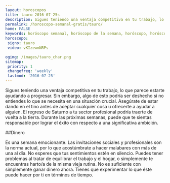 ```yaml
---
layout: horoscopos
title: tauro 2016-07-25s 
description: Sigues teniendo una ventaja competitiva en tu trabajo, lo que parece estarte ayudando a progresar. Sin embargo, algo de esto podría ser deshecho si no entiendes lo que se necesita en una situación crucial. Asegúrate de estar dando en el tino antes de aceptar cualquier cosa u ofrecerte a ayudar a alguien. El regreso de Saturno a tu sector profesional podría traerte de vuelta a la tierra. Durante las próximas semanas, puede que te sientas responsable por lograr el éxito con respecto a una significativa ambición.
permalink: /horoscopo-semanal-gratis/tauro/
home: FALSE
keywords: horóscopo semanal, horóscopo de la semana, horóscopo, horóscopo gratis,horóscopos, horóscopo esperanza gracia, horoscopos tauro la semana, horóscopos gratis, Tarot, Astrologia, Zodíaco, tauro, horoscopo gratis
horoscopo:
 signo: tauro
 video: vKIzewmNRPs

ogimg: /images/tauro_char.png
sitemap:
 priority: 1
 changefreq: 'weekly'
 lastmod: '2016-07-25'
---
```



Sigues teniendo una ventaja competitiva en tu trabajo, lo que parece estarte ayudando a progresar. Sin embargo, algo de esto podría ser deshecho si no entiendes lo que se necesita en una situación crucial. Asegúrate de estar dando en el tino antes de aceptar cualquier cosa u ofrecerte a ayudar a alguien. El regreso de Saturno a tu sector profesional podría traerte de vuelta a la tierra. Durante las próximas semanas, puede que te sientas responsable por lograr el éxito con respecto a una significativa ambición.

##Dinero

Es una semana emocionante. Las invitaciones sociales y profesionales son la norma actual, por lo que acostúmbrate a hacer malabares con más de una al día. No esperes que tus sentimientos estén en silencio. Puedes tener problemas al tratar de equilibrar el trabajo y el hogar, o simplemente te encuentras harto/a de la misma vieja rutina. No es suficiente con simplemente ganar dinero ahora. Tienes que experimentar lo que éste puede hacer por ti en términos de tiempo.